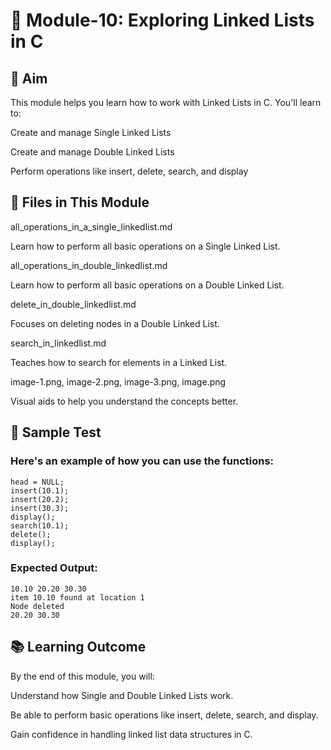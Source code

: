 # 🧠 Module-10: Exploring Linked Lists in C
## 🎯 Aim
This module helps you learn how to work with Linked Lists in C. You'll learn to:

Create and manage Single Linked Lists

Create and manage Double Linked Lists

Perform operations like insert, delete, search, and display

## 📁 Files in This Module
all_operations_in_a_single_linkedlist.md

Learn how to perform all basic operations on a Single Linked List.

all_operations_in_double_linkedlist.md

Learn how to perform all basic operations on a Double Linked List.

delete_in_double_linkedlist.md

Focuses on deleting nodes in a Double Linked List.

search_in_linkedlist.md

Teaches how to search for elements in a Linked List.

image-1.png, image-2.png, image-3.png, image.png

Visual aids to help you understand the concepts better.

## 🧪 Sample Test
### Here's an example of how you can use the functions:
```
head = NULL;
insert(10.1);
insert(20.2);
insert(30.3);
display();
search(10.1);
delete();
display();
```
### Expected Output:
```
10.10 20.20 30.30
item 10.10 found at location 1
Node deleted
20.20 30.30
```
## 📚 Learning Outcome
By the end of this module, you will:

Understand how Single and Double Linked Lists work.

Be able to perform basic operations like insert, delete, search, and display.

Gain confidence in handling linked list data structures in C.
